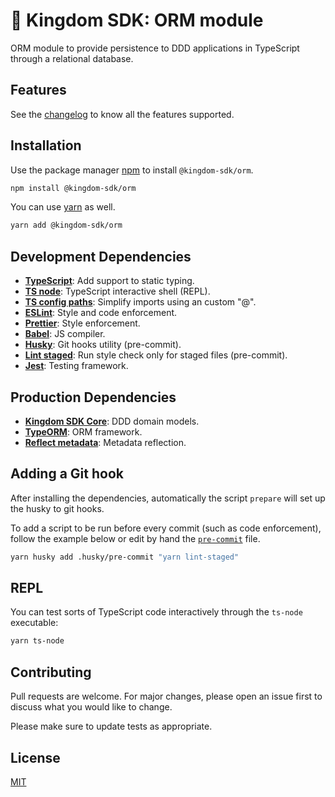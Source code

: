 # 🏰 Kingdom SDK: ORM module

ORM module to provide persistence to DDD applications in TypeScript through a relational database.

## Features

See the [changelog](./CHANGELOG.md) to know all the features supported.

## Installation

Use the package manager [npm](https://npmjs.org) to install `@kingdom-sdk/orm`.

```bash
npm install @kingdom-sdk/orm
```

You can use [yarn](https://yarnpkg.com/) as well.

```bash
yarn add @kingdom-sdk/orm
```

## Development Dependencies

- [**TypeScript**](https://www.npmjs.com/package/typescript): Add support to static typing.
- [**TS node**](https://www.npmjs.com/package/ts-node): TypeScript interactive shell (REPL).
- [**TS config paths**](https://www.npmjs.com/package/tsconfig-paths): Simplify imports using an custom "@".
- [**ESLint**](https://www.npmjs.com/package/eslint): Style and code enforcement.
- [**Prettier**](https://www.npmjs.com/package/prettier): Style enforcement.
- [**Babel**](https://www.npmjs.com/package/@babel/core): JS compiler.
- [**Husky**](https://www.npmjs.com/package/husky): Git hooks utility (pre-commit).
- [**Lint staged**](https://www.npmjs.com/package/lint-staged): Run style check only for staged files (pre-commit).
- [**Jest**](https://www.npmjs.com/package/jest): Testing framework.

## Production Dependencies

- [**Kingdom SDK Core**](https://www.npmjs.com/package/@kingdom-sdk/core): DDD domain models.
- [**TypeORM**](https://www.npmjs.com/package/typeorm): ORM framework.
- [**Reflect metadata**](https://www.npmjs.com/package/reflect-metadata): Metadata reflection.

## Adding a Git hook

After installing the dependencies, automatically the script `prepare` will set up the husky to git hooks.

To add a script to be run before every commit (such as code enforcement), follow the example below or edit by hand the [`pre-commit`](.husky/pre-commit) file.

```bash
yarn husky add .husky/pre-commit "yarn lint-staged"
```

## REPL

You can test sorts of TypeScript code interactively through the `ts-node` executable:

```bash
yarn ts-node
```

## Contributing

Pull requests are welcome. For major changes, please open an issue first to discuss what you would like to change.

Please make sure to update tests as appropriate.

## License

[MIT](https://choosealicense.com/licenses/mit/)
